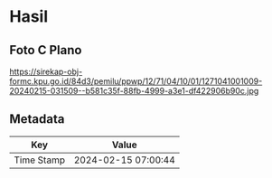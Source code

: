 # Hasil

## Foto C Plano

https://sirekap-obj-formc.kpu.go.id/84d3/pemilu/ppwp/12/71/04/10/01/1271041001009-20240215-031509--b581c35f-88fb-4999-a3e1-df422906b90c.jpg


## Metadata

| Key        | Value               |
| ---------- | ------------------- |
| Time Stamp | 2024-02-15 07:00:44 |



